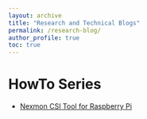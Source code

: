 ```yaml
---
layout: archive
title: "Research and Technical Blogs"
permalink: /research-blog/
author_profile: true
toc: true
---
```


# HowTo Series
* [Nexmon CSI Tool for Raspberry Pi](/posts/blog-post-rpi-nexmon-csi/)